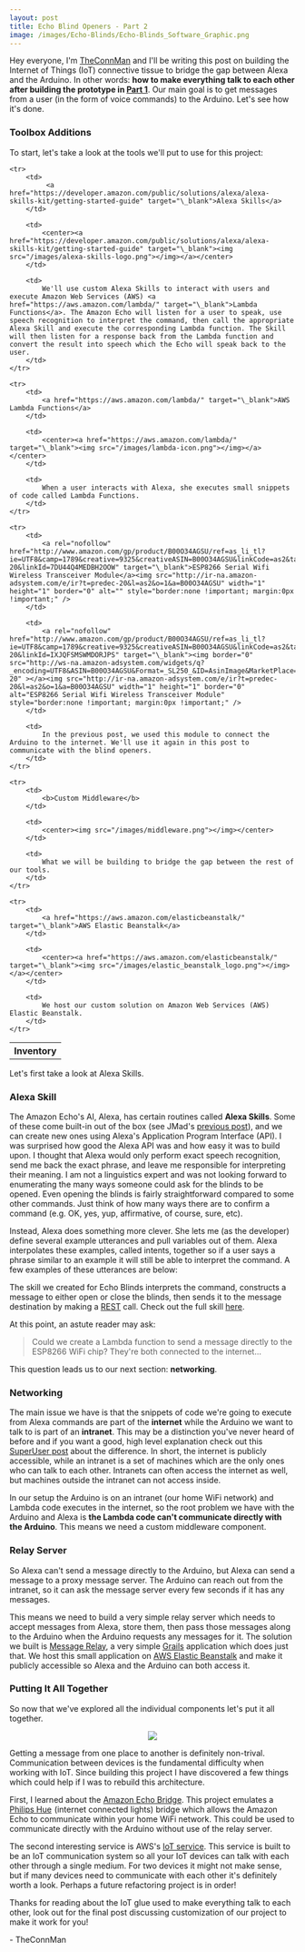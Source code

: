 ```yaml
---
layout: post
title: Echo Blind Openers - Part 2
image: /images/Echo-Blinds/Echo-Blinds_Software_Graphic.png
---
```

Hey everyone, I'm <a href="http://theconnman.com" target="\_blank">TheConnMan</a> and I'll be writing this post on building the Internet of Things (IoT) connective tissue to bridge the gap between Alexa and the Arduino. In other words: **how to make everything talk to each other after building the prototype in <a href="/Echo-Blind-Openers/" target="\_blank">Part 1</a>**. Our main goal is to get messages from a user (in the form of voice commands) to the Arduino. Let's see how it's done.

<!--more-->

### Toolbox Additions
To start, let's take a look at the tools we'll put to use for this project:

<table>
	<tr>
		<th colspan="3">Inventory</th>
	</tr>

	<tr>
		<td>
			 <a href="https://developer.amazon.com/public/solutions/alexa/alexa-skills-kit/getting-started-guide" target="\_blank">Alexa Skills</a>
		</td>

		<td>
			<center><a href="https://developer.amazon.com/public/solutions/alexa/alexa-skills-kit/getting-started-guide" target="\_blank"><img src="/images/alexa-skills-logo.png"></img></a></center>
		</td>

		<td>
			We'll use custom Alexa Skills to interact with users and execute Amazon Web Services (AWS) <a href="https://aws.amazon.com/lambda/" target="\_blank">Lambda Functions</a>. The Amazon Echo will listen for a user to speak, use speech recognition to interpret the command, then call the appropriate Alexa Skill and execute the corresponding Lambda function. The Skill will then listen for a response back from the Lambda function and convert the result into speech which the Echo will speak back to the user.
		</td>
	</tr>

	<tr>
		<td>
			<a href="https://aws.amazon.com/lambda/" target="\_blank">AWS Lambda Functions</a>
		</td>

		<td>
			<center><a href="https://aws.amazon.com/lambda/" target="\_blank"><img src="/images/lambda-icon.png"></img></a></center>
		</td>

		<td>
			When a user interacts with Alexa, she executes small snippets of code called Lambda Functions.
		</td>
	</tr>

	<tr>
		<td>
			<a rel="nofollow" href="http://www.amazon.com/gp/product/B00O34AGSU/ref=as_li_tl?ie=UTF8&camp=1789&creative=9325&creativeASIN=B00O34AGSU&linkCode=as2&tag=predec-20&linkId=7DU44Q4MEDBH2OOW" target="\_blank">ESP8266 Serial Wifi Wireless Transceiver Module</a><img src="http://ir-na.amazon-adsystem.com/e/ir?t=predec-20&l=as2&o=1&a=B00O34AGSU" width="1" height="1" border="0" alt="" style="border:none !important; margin:0px !important;" />
		</td>

		<td>
			<a rel="nofollow" href="http://www.amazon.com/gp/product/B00O34AGSU/ref=as_li_tl?ie=UTF8&camp=1789&creative=9325&creativeASIN=B00O34AGSU&linkCode=as2&tag=predec-20&linkId=IXJQFSMSWMDORJPS" target="\_blank"><img border="0" src="http://ws-na.amazon-adsystem.com/widgets/q?_encoding=UTF8&ASIN=B00O34AGSU&Format=_SL250_&ID=AsinImage&MarketPlace=US&ServiceVersion=20070822&WS=1&tag=predec-20" ></a><img src="http://ir-na.amazon-adsystem.com/e/ir?t=predec-20&l=as2&o=1&a=B00O34AGSU" width="1" height="1" border="0" alt="ESP8266 Serial Wifi Wireless Transceiver Module" style="border:none !important; margin:0px !important;" />
		</td>

		<td>
			In the previous post, we used this module to connect the Arduino to the internet. We'll use it again in this post to communicate with the blind openers.
		</td>
	</tr>

	<tr>
		<td>
			<b>Custom Middleware</b>
		</td>

		<td>
			<center><img src="/images/middleware.png"></img></center>
		</td>

		<td>
			What we will be building to bridge the gap between the rest of our tools.
		</td>
	</tr>

	<tr>
		<td>
			<a href="https://aws.amazon.com/elasticbeanstalk/" target="\_blank">AWS Elastic Beanstalk</a>
		</td>

		<td>
			<center><a href="https://aws.amazon.com/elasticbeanstalk/" target="\_blank"><img src="/images/elastic_beanstalk_logo.png"></img></a></center>
		</td>

		<td>
			We host our custom solution on Amazon Web Services (AWS) Elastic Beanstalk.
		</td>
	</tr>
</table>

Let's first take a look at Alexa Skills.

### Alexa Skill
The Amazon Echo's AI, Alexa, has certain routines called **Alexa Skills**. Some of these come built-in out of the box (see JMad's <a href="/Start-Automating/" target="\_blank">previous post</a>), and we can create new ones using Alexa's Application Program Interface (API). I was surprised how good the Alexa API was and how easy it was to build upon. I thought that Alexa would only perform exact speech recognition, send me back the exact phrase, and leave me responsible for interpreting their meaning. I am not a linguistics expert and was not looking forward to enumerating the many ways someone could ask for the blinds to be opened. Even opening the blinds is fairly straightforward compared to some other commands. Just think of how many ways there are to confirm a command (e.g. OK, yes, yup, affirmative, of course, sure, etc).

Instead, Alexa does something more clever. She lets me (as the developer) define several example utterances and pull variables out of them. Alexa interpolates these examples, called intents, together so if a user says a phrase similar to an example it will still be able to interpret the command. A few examples of these utterances are below:

<script src="https://gist.github.com/TheConnMan/6b7bbd6de7293dccdbb8.js"></script>

The skill we created for Echo Blinds interprets the command, constructs a message to either open or close the blinds, then sends it to the message destination by making a <a href="https://en.wikipedia.org/wiki/Representational_state_transfer" target="\_blank">REST</a> call. Check out the full skill <a href="https://github.com/TheConnMan/Home-Automation" target="\_blank">here</a>.

At this point, an astute reader may ask:

> Could we create a Lambda function to send a message directly to the ESP8266 WiFi chip? They're both connected to the internet...

This question leads us to our next section: **networking**.

### Networking
The main issue we have is that the snippets of code we're going to execute from Alexa commands are part of the **internet** while the Arduino we want to talk to is part of an **intranet**. This may be a distinction you've never heard of before and if you want a good, high level explanation check out this <a href="http://superuser.com/questions/135164/whats-the-difference-between-intranet-extranet-and-internet" target="\_blank">SuperUser post</a> about the difference. In short, the internet is publicly accessible, while an intranet is a set of machines which are the only ones who can talk to each other. Intranets can often access the internet as well, but machines outside the intranet can not access inside.

In our setup the Arduino is on an intranet (our home WiFi network) and Lambda code executes in the internet, so the root problem we have with the Arduino and Alexa is **the Lambda code can't communicate directly with the Arduino**. This means we need a custom middleware component.

### Relay Server
So Alexa can't send a message directly to the Arduino, but Alexa can send a message to a proxy message server. The Arduino can reach out from the intranet, so it can ask the message server every few seconds if it has any messages.

This means we need to build a very simple relay server which needs to accept messages from Alexa, store them, then pass those messages along to the Arduino when the Arduino requests any messages for it. The solution we built is <a href="https://github.com/TheConnMan/Message-Relay" target="\_blank">Message Relay</a>, a very simple <a href="https://grails.org/" target="\_blank">Grails</a> application which does just that. We host this small application on <a href="https://aws.amazon.com/elasticbeanstalk/" target="\_blank">AWS Elastic Beanstalk</a> and make it publicly accessible so Alexa and the Arduino can both access it.

### Putting It All Together
So now that we've explored all the individual components let's put it all together.

<center><img src="/images/Echo-Blinds/Echo-Blinds_Software_Graphic.png"></img></center>

Getting a message from one place to another is definitely non-trival. Communication between devices is the fundamental difficulty when working with IoT. Since building this project I have discovered a few things which could help if I was to rebuild this architecture.

First, I learned about the <a href="https://github.com/armzilla/amazon-echo-ha-bridge" target="\_blank">Amazon Echo Bridge</a>. This project emulates a <a rel="nofollow" href="http://www.amazon.com/gp/product/B00A4EUUO8/ref=as_li_tl?ie=UTF8&camp=1789&creative=9325&creativeASIN=B00A4EUUO8&linkCode=as2&tag=predec-20&linkId=KIYKMLJKMHEMUYUY" target="\_blank">Philips Hue</a><img src="http://ir-na.amazon-adsystem.com/e/ir?t=predec-20&l=as2&o=1&a=B00A4EUUO8" width="1" height="1" border="0" alt="" style="border:none !important; margin:0px !important;" /> (internet connected lights) bridge which allows the Amazon Echo to communicate within your home WiFi network. This could be used to communicate directly with the Arduino without use of the relay server.

The second interesting service is AWS's <a href="https://aws.amazon.com/iot/" target="\_blank">IoT service</a>. This service is built to be an IoT communication system so all your IoT devices can talk with each other through a single medium. For two devices it might not make sense, but if many devices need to communicate with each other it's definitely worth a look. Perhaps a future refactoring project is in order!

Thanks for reading about the IoT glue used to make everything talk to each other, look out for the final post discussing customization of our project to make it work for you!

\- TheConnMan
